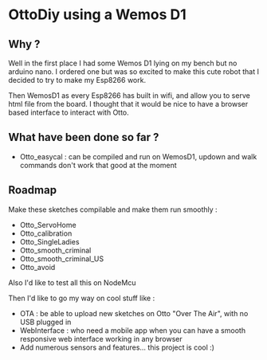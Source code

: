 # OttoDiy using a Wemos D1

## Why ?

Well in the first place I had some Wemos D1 lying on my bench but no arduino nano. I ordered one but was so excited to make this cute robot that I decided to try to make my Esp8266 work.

Then WemosD1 as every Esp8266 has built in wifi, and allow you to serve html file from the board. I thought that it would be nice to have a browser based interface to interact with Otto.

## What have been done so far ?

- Otto_easycal : can be compiled and run on WemosD1, updown and walk commands don't work that good at the moment

## Roadmap

Make these sketches compilable and make them run smoothly :

- Otto_ServoHome
- Otto_calibration
- Otto_SingleLadies
- Otto_smooth_criminal
- Otto_smooth_criminal_US
- Otto_avoid

Also I'd like to test all this on NodeMcu

Then I'd like to go my way on cool stuff like :

- OTA : be able to upload new sketches on Otto "Over The Air", with no USB plugged in
- WebInterface : who need a mobile app when you can have a smooth responsive web interface working in any browser
- Add numerous sensors and features... this project is cool :)
